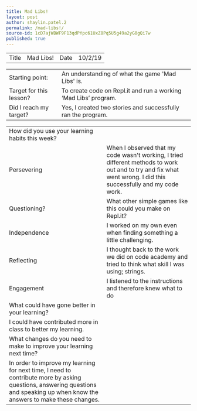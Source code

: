 ```yaml
---
title: Mad Libs!
layout: post
author: shaylin.patel.2
permalink: /mad-libs!/
source-id: 1cD7ajWBWF9F13qdPYpc61UxZ8Pq5U5g49a2yG0gQi7w
published: true
---
```

<table>
  <tr>
    <td>Title</td>
    <td>Mad Libs!</td>
    <td>Date</td>
    <td>10/2/19</td>
  </tr>
</table>


<table>
  <tr>
    <td>Starting point:</td>
    <td>An understanding of what the game 'Mad Libs' is.</td>
  </tr>
  <tr>
    <td>Target for this lesson?</td>
    <td>To create code on Repl.it and run a working ‘Mad Libs’ program.</td>
  </tr>
  <tr>
    <td>Did I reach my target? </td>
    <td>Yes, I created two stories and successfully ran the program.</td>
  </tr>
</table>


<table>
  <tr>
    <td>How did you use your learning habits this week?</td>
    <td></td>
  </tr>
  <tr>
    <td>Persevering</td>
    <td>When I observed that my code wasn't working, I tried different methods to work out and to try and fix what went wrong. I did this successfully and my code work.</td>
  </tr>
  <tr>
    <td>Questioning?</td>
    <td>What other simple games like this could you make on Repl.it?</td>
  </tr>
  <tr>
    <td>Independence</td>
    <td>I worked on my own even when finding something a little challenging.</td>
  </tr>
  <tr>
    <td>Reflecting</td>
    <td>I thought back to the work we did on code academy and tried to think what skill I was using; strings.</td>
  </tr>
  <tr>
    <td>Engagement</td>
    <td>I listened to the instructions and therefore knew what to do</td>
  </tr>
  <tr>
    <td>What could have gone better in your learning?</td>
    <td></td>
  </tr>
  <tr>
    <td>I could have contributed more in class to better my learning.</td>
    <td></td>
  </tr>
  <tr>
    <td>What changes do you need to make to improve your learning next time?</td>
    <td></td>
  </tr>
  <tr>
    <td>In order to improve my learning for next time, I need to contribute more by asking questions, answering questions and speaking up when know the answers to make these changes.</td>
    <td></td>
  </tr>
</table>


